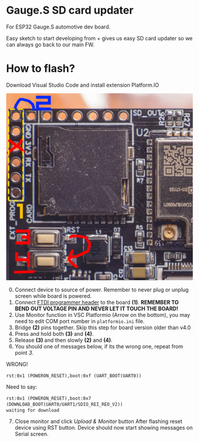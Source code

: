# Gauge.S SD card updater

For ESP32 Gauge.S automotive dev board.

Easy sketch to start developing from + gives us easy SD card updater so we can always go back to our main FW.


# How to flash?

Download Visual Studio Code and install extension Platform.IO

![Gauge.S PCB](https://github.com/handmade0octopus/Gauge.S-sd-updater/blob/master/pics/board.jpg?=raw=true)

0. Connect device to source of power. Remember to never plug or unplug screen while board is powered. 
1. Connect [FTDI programmer header](https://www.ebay.co.uk/sch/i.html?_from=R40&_trksid=p2050601.m570.l1313.TR12.TRC2.A0.H0.X540i.TRS0&_nkw=ftdi+programmer&_sacat=0) to the board **(1)**.  **REMEMBER TO BEND OUT VOLTAGE PIN AND NEVER LET IT TOUCH THE BOARD!**
2. Use Monitor function in VSC Platformio (Arrow on the bottom), you may need to edit COM port number in `platformio.ini` file.
3. Bridge **(2)** pins together. Skip this step for board version older than v4.0
4. Press and hold both **(3)** and **(4)**.
5. Release **(3)** and then slowly **(2)** and **(4)**.
6. You should one of messages below, if its the wrong one, repeat from point *3*.

WRONG!
```
rst:0x1 (POWERON_RESET),boot:0xf (UART_BOOT(UART0))
```

Need to say:

```
rst:0x1 (POWERON_RESET),boot:0x7 (DOWNLOAD_BOOT(UART0/UART1/SDIO_REI_REO_V2))
waiting for download
```

7. Close monitor and click *Upload & Monitor* button After flashing reset device using RST button. Device should now start showing messages on Serial screen.
